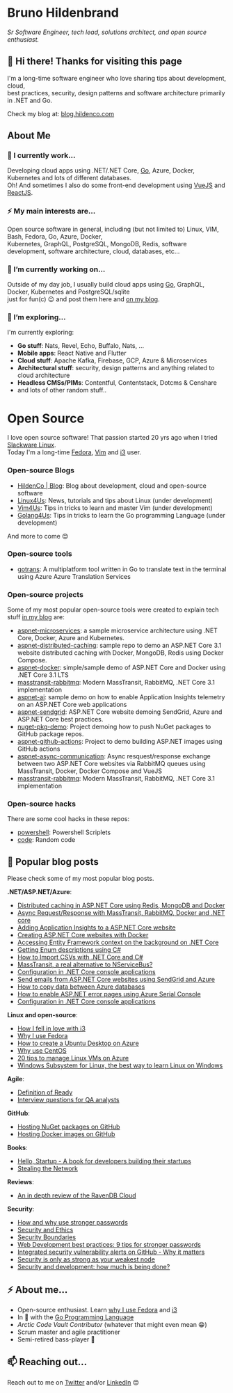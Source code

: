 # Bruno Hildenbrand
_Sr Software Engineer, tech lead, solutions architect, and open source enthusiast._

## 👋 Hi there! Thanks for visiting this page 
I'm a long-time software engineer who love sharing tips about development, cloud,   
best practices, security, design patterns and software architecture primarily in .NET and Go.

Check my blog at: [blog.hildenco.com](https://blog.hildenco.com)

## About Me
### 🔭 I currently work...
Developing cloud apps using .NET/.NET Core, [Go](https://www.golang4us.com), Azure, Docker, Kubernetes and lots of different databases.   
Oh! And sometimes I also do some front-end development using [VueJS](https://vuejs.org) and [ReactJS](https://reactjs.org).

### ⚡ My main interests are...
Open source software in general, including (but not limited to) Linux, VIM, Bash, Fedora, Go, Azure, Docker,    
Kubernetes, GraphQL, PostgreSQL, MongoDB, Redis, software development, software architecture, cloud, databases, etc...

### 🔭 I’m currently working on...
Outside of my day job, I usually build cloud apps using [Go](https://www.golang4us.com), GraphQL, Docker, Kubernetes and PostgreSQL/sqlite    
just for fun(c) 😉 and post them here and [on my blog](https://blog.hildenco.com).

### 🌱 I’m exploring...
I'm currently exploring:
* **Go stuff**: Nats, Revel, Echo, Buffalo, Nats, ...
* **Mobile apps**: React Native and Flutter
* **Cloud stuff**: Apache Kafka, Firebase, GCP, Azure & Microservices
* **Architectural stuff**: security, design patterns and anything related to cloud architecture
* **Headless CMSs/PIMs**: Contentful, Contentstack, Dotcms & Censhare
* and lots of other random stuff..

# Open Source
I love open source software! That passion started 20 yrs ago when I tried [Slackware Linux](http://www.slackware.com/).   
Today I'm a long-time [Fedora](https://blog.hildenco.com/2018/11/thank-you-fedora.html),
[Vim](https://www.vim4us.com) and [i3](https://blog.hildenco.com/2019/08/how-i-fell-in-love-with-i3.html) user.

### Open-source Blogs
* [HildenCo | Blog](https://blog.hildenco.com): Blog about development, cloud and open-source software
* [Linux4Us](https://www.linux4us.com): News, tutorials and tips about Linux (under development)
* [Vim4Us](https://www.vim4us.com): Tips in tricks to learn and master Vim (under development)
* [Golang4Us](https://www.golang4us.com): Tips in tricks to learn the Go programming Language (under development)

And more to come 😊

### Open-source tools
* [gotrans](https://github.com/hd9/gotrans): A multiplatform tool written in Go to translate text in the terminal using Azure Azure Translation Services

### Open-source projects
Some of my most popular open-source tools were created to explain tech stuff [in my blog](https://blog.hildenco.com) are:
* [aspnet-microservices](https://github.com/hd9/aspnet-microservices): a sample microservice architecture using .NET Core, Docker, Azure and Kubernetes.
* [aspnet-distributed-caching](https://github.com/hd9/aspnet-distributed-caching): sample repo to demo an ASP.NET Core 3.1 website distributed caching with Docker, MongoDB, Redis using Docker Compose.
* [aspnet-docker](https://github.com/hd9/aspnet-docker): simple/sample demo of ASP.NET Core and Docker using .NET Core 3.1 LTS
* [masstransit-rabbitmq](https://github.com/hd9/masstransit-rabbitmq): Modern MassTransit, RabbitMQ, .NET Core 3.1 implementation
* [aspnet-ai](https://github.com/hd9/aspnet-ai): sample demo on how to enable Application Insights telemetry on an ASP.NET Core web applications 
* [aspnet-sendgrid](https://github.com/hd9/aspnet-sendgrid): ASP.NET Core website demoing SendGrid, Azure and ASP.NET Core best practices. 
* [nuget-pkg-demo](https://github.com/hd9/nuget-pkg-demo): Project demoing how to push NuGet packages to GitHub package repos. 
* [aspnet-github-actions](https://github.com/hd9/aspnet-github-actions): Project to demo building ASP.NET images using GitHub actions 
* [aspnet-async-communication](https://github.com/hd9/aspnet-async-communication): Async resquest/response exchange between two ASP.NET Core websites via RabbitMQ queues using MassTransit, Docker, Docker Compose and VueJS 
* [masstransit-rabbitmq](https://github.com/hd9/masstransit-rabbitmq): Modern MassTransit, RabbitMQ, .NET Core 3.1 implementation 


### Open-source hacks
There are some cool hacks in these repos:
* [powershell](https://github.com/hd9/powershell): Powershell Scriplets 
* [code](https://github.com/hd9/code): Random code 

## 💬 Popular blog posts
Please check some of my most popular blog posts.

**.NET/ASP.NET/Azure**:
* [Distributed caching in ASP.NET Core using Redis, MongoDB and Docker](https://blog.hildenco.com/2020/12/distributed-caching-in-aspnet-core.html)
* [Async Request/Response with MassTransit, RabbitMQ, Docker and .NET core](https://blog.hildenco.com/2020/11/async-requestresponse-with-masstransit.html)
* [Adding Application Insights to a ASP.NET Core website](https://blog.hildenco.com/2020/03/adding-application-insights-telemetry.html)
* [Creating ASP.NET Core websites with Docker](https://blog.hildenco.com/2020/10/how-to-create-aspnet-core-website-with.html)
* [Accessing Entity Framework context on the background on .NET Core](https://blog.hildenco.com/2018/12/accessing-entity-framework-context-on.html)
* [Getting Enum descriptions using C#](https://blog.hildenco.com/2018/07/getting-enum-descriptions-using-c.html)
* [How to Import CSVs with .NET Core and C#](https://blog.hildenco.com/2018/03/importing-csvs-super-easily-with-net.html)
* [MassTransit, a real alternative to NServiceBus?](https://blog.hildenco.com/2018/08/masstransit-real-alternative-to.html)
* [Configuration in .NET Core console applications](https://blog.hildenco.com/2020/05/configuration-in-net-core-console.html)
* [Send emails from ASP.NET Core websites using SendGrid and Azure](https://blog.hildenco.com/2020/07/send-emails-from-aspnet-core-websites.html)
* [How to copy data between Azure databases](https://blog.hildenco.com/2019/02/copying-data-between-azure-databases-in.html)
* [How to enable ASP.NET error pages using Azure Serial Console](https://blog.hildenco.com/2020/02/enabling-aspnet-error-pages-using-azure.html)
* [Configuration in .NET Core console applications](https://blog.hildenco.com/2020/05/configuration-in-net-core-console.html)

**Linux and open-source**:
* [How I fell in love with i3](https://blog.hildenco.com/2019/08/how-i-fell-in-love-with-i3.html)
* [Why I use Fedora](https://blog.hildenco.com/2018/11/thank-you-fedora.html)
* [How to create a Ubuntu Desktop on Azure](https://blog.hildenco.com/2019/07/creating-ubuntu-desktop-instance-on.html)
* [Why use CentOS ](https://blog.hildenco.com/2020/06/why-use-centos.html)
* [20 tips to manage Linux VMs on Azure](https://blog.hildenco.com/2020/07/20-tips-to-manage-linux-vms-on-azure.html)
* [Windows Subsystem for Linux, the best way to learn Linux on Windows](https://blog.hildenco.com/2018/11/windows-subsystem-for-linux-best-way-to.html)

**Agile**:
* [Definition of Ready](https://blog.hildenco.com/2019/10/definition-of-ready.html)
* [Interview questions for QA analysts](https://blog.hildenco.com/2017/10/if-i-were-hiring-qa-analyst.html)

**GitHub**:
* [Hosting NuGet packages on GitHub](https://blog.hildenco.com/2020/07/hosting-nuget-packages-on-github.html)
* [Hosting Docker images on GitHub](https://blog.hildenco.com/2020/09/hosting-docker-images-on-github.html)

**Books**:
* [Hello, Startup - A book for developers building their startups](https://blog.hildenco.com/2018/08/hello-startup-book-for-developers.html)
* [Stealing the Network](https://blog.hildenco.com/2017/08/stealing-network.html)

**Reviews**:
* [An in depth review of the RavenDB Cloud](https://blog.hildenco.com/2019/12/an-in-depth-review-of-ravendb-cloud.html)

**Security**:
* [How and why use stronger passwords](https://blog.hildenco.com/2017/11/security-tips-using-stronger-passwords.html)
* [Security and Ethics](https://blog.hildenco.com/2017/09/security-and-ethics.html)
* [Security Boundaries](https://blog.hildenco.com/2017/11/security-boundaries.html)
* [Web Development best practices: 9 tips for stronger passwords](https://blog.hildenco.com/2018/01/security-tips-for-your-app-case-for.html)
* [Integrated security vulnerability alerts on GitHub - Why it matters](https://blog.hildenco.com/2018/10/integrated-security-vulnerability.html)
* [Security is only as strong as your weakest node](https://blog.hildenco.com/2017/09/security-is-only-as-strong-as-weakest.html)
* [Security and development: how much is being done?](https://blog.hildenco.com/2017/08/security-is-important.html)

## ⚡ About me...
* Open-source enthusiast. Learn [why I use Fedora](https://blog.hildenco.com/2018/11/thank-you-fedora.html) and [i3](https://blog.hildenco.com/2019/08/how-i-fell-in-love-with-i3.html)
* In 🧡 with the [Go Programming Language](https://golang.org/) 
* _Arctic Code Vault Contributor_ (whatever that might even mean 😁) 
* Scrum master and agile practitioner
* Semi-retired bass-player 🎸

## 📫 Reaching out...
Reach out to me on [Twitter](https://twitter.com/brunohilden) and/or [LinkedIn](https://www.linkedin.com/in/brunohildenbrand/) 😊

<!--
**hd9/hd9** is a ✨ _special_ ✨ repository because its `README.md` (this file) appears on your GitHub profile.

Here are some ideas to get you started:

- 🔭 I’m currently working on ...
- 🌱 I’m currently learning ...
- 👯 I’m looking to collaborate on ...
- 🤔 I’m looking for help with ...
- 💬 Ask me about ...
- 📫 How to reach me: ...
- 😄 Pronouns: ...
- ⚡ Fun fact: ...
-->
